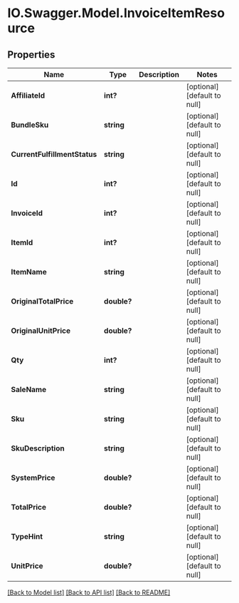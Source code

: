 # IO.Swagger.Model.InvoiceItemResource
## Properties

Name | Type | Description | Notes
------------ | ------------- | ------------- | -------------
**AffiliateId** | **int?** |  | [optional] [default to null]
**BundleSku** | **string** |  | [optional] [default to null]
**CurrentFulfillmentStatus** | **string** |  | [optional] [default to null]
**Id** | **int?** |  | [optional] [default to null]
**InvoiceId** | **int?** |  | [optional] [default to null]
**ItemId** | **int?** |  | [optional] [default to null]
**ItemName** | **string** |  | [optional] [default to null]
**OriginalTotalPrice** | **double?** |  | [optional] [default to null]
**OriginalUnitPrice** | **double?** |  | [optional] [default to null]
**Qty** | **int?** |  | [optional] [default to null]
**SaleName** | **string** |  | [optional] [default to null]
**Sku** | **string** |  | [optional] [default to null]
**SkuDescription** | **string** |  | [optional] [default to null]
**SystemPrice** | **double?** |  | [optional] [default to null]
**TotalPrice** | **double?** |  | [optional] [default to null]
**TypeHint** | **string** |  | [optional] [default to null]
**UnitPrice** | **double?** |  | [optional] [default to null]

[[Back to Model list]](../README.md#documentation-for-models) [[Back to API list]](../README.md#documentation-for-api-endpoints) [[Back to README]](../README.md)

